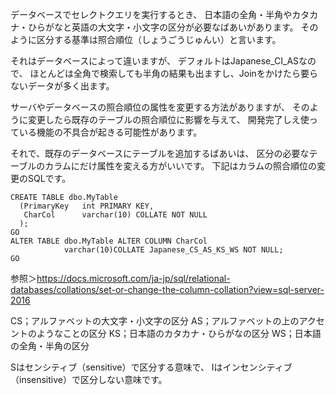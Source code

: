 ﻿データベースでセレクトクエリを実行するとき、
日本語の全角・半角やカタカナ・ひらがなと英語の大文字・小文字の区分が必要なばあいがあります。
そのように区分する基準は照合順位（しょうごうじゅんい）と言います。

それはデータベースによって違いますが、
デフォルトはJapanese_CI_ASなので、
ほとんどは全角で検索しても半角の結果も出ますし、Joinをかけたら要らないデータが多く出ます。

サーバやデータベースの照合順位の属性を変更する方法がありますが、
そのように変更したら既存のテーブルの照合順位に影響を与えて、
開発完了しえ使っている機能の不具合が起きる可能性があります。

それで、既存のデータベースにテーブルを追加するばあいは、
区分の必要なテーブルのカラムにだけ属性を変える方がいいです。
下記はカラムの照合順位の変更のSQLです。

```sqlserver
CREATE TABLE dbo.MyTable  
  (PrimaryKey   int PRIMARY KEY,  
   CharCol      varchar(10) COLLATE NOT NULL  
  );  
GO  
ALTER TABLE dbo.MyTable ALTER COLUMN CharCol  
            varchar(10)COLLATE Japanese_CS_AS_KS_WS NOT NULL;  
GO  
```

参照＞https://docs.microsoft.com/ja-jp/sql/relational-databases/collations/set-or-change-the-column-collation?view=sql-server-2016

CS；アルファベットの大文字・小文字の区分
AS；アルファベットの上のアクセントのようなことの区分
KS；日本語のカタカナ・ひらがなの区分
WS；日本語の全角・半角の区分

Sはセンシティブ（sensitive）で区分する意味で、
Iはインセンシティブ（insensitive）で区分しない意味です。

